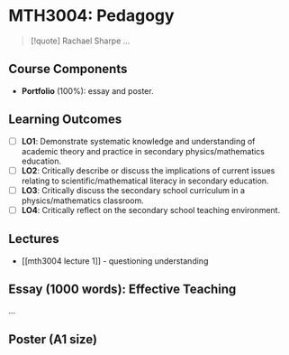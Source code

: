 # MTH3004: Pedagogy

> [!quote] Rachael Sharpe
> …

## Course Components

- **Portfolio** (100%): essay and poster.

## Learning Outcomes

- [ ] **LO1**: Demonstrate systematic knowledge and understanding of academic theory and practice in secondary physics/mathematics education.
- [ ] **LO2**: Critically describe or discuss the implications of current issues relating to scientific/mathematical literacy in secondary education.
- [ ] **LO3**: Critically discuss the secondary school curriculum in a physics/mathematics classroom.
- [ ] **LO4**: Critically reflect on the secondary school teaching environment.

## Lectures

- [[mth3004 lecture 1]] - questioning understanding

## Essay (1000 words): Effective Teaching

...

## Poster (A1 size)